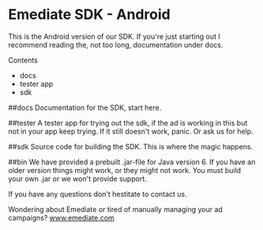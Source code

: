 Emediate SDK - Android
===========

This is the Android version of our SDK. If you're just starting out I
recommend reading the, not too long, documentation under docs.

Contents
* docs
* tester app
* sdk

##docs
Documentation for the SDK, start here.

##tester
A tester app for trying out the sdk, if the ad is working in this but
not in your app keep trying. If it still doesn't work, panic. Or ask
us for help.

##sdk
Source code for building the SDK. This is where the magic happens.

##bin
We have provided a prebuilt .jar-file for Java version 6. If you have
an older version things might work, or they might not work. You must
build your own .jar or we won't provide support.

If you have any questions don't hestitate to contact us.

Wondering about Emediate or tired of manually managing your ad campaigns? www.emediate.com
